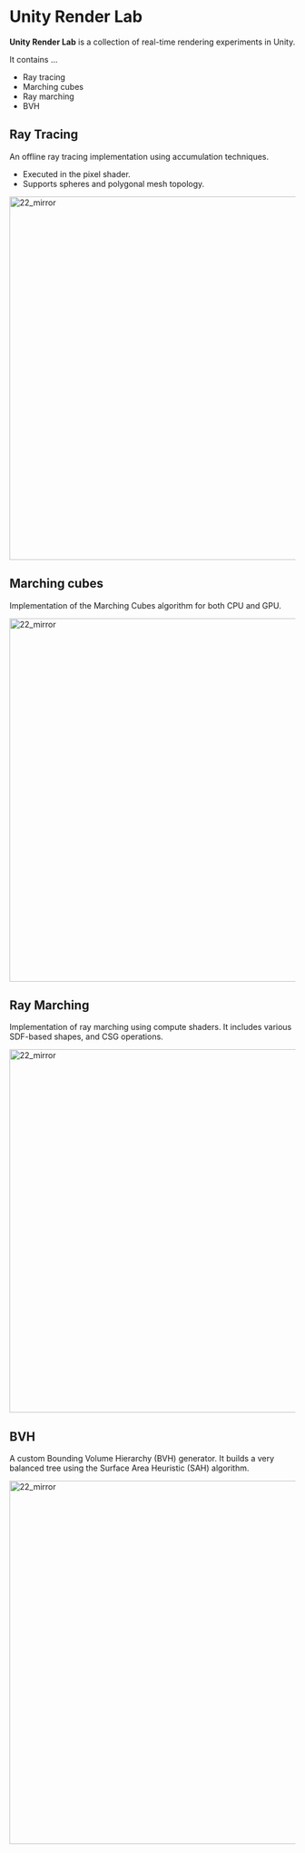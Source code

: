 # Unity Render Lab

**Unity Render Lab** is a collection of real-time rendering experiments in Unity.

It contains ...
- Ray tracing
- Marching cubes
- Ray marching
- BVH
## Ray Tracing

An offline ray tracing implementation using accumulation techniques.
- Executed in the pixel shader.
- Supports spheres and polygonal mesh topology.

<img width="640" alt="22_mirror" src="https://github.com/user-attachments/assets/d3522470-4593-423d-bc3b-b0a141a6c3c9" />

## Marching cubes

Implementation of the Marching Cubes algorithm for both CPU and GPU.

<img width="640" alt="22_mirror" src="https://github.com/user-attachments/assets/b32ea4aa-2617-4b99-9ccb-91ae9bca296e" />

## Ray Marching

Implementation of ray marching using compute shaders. It includes various SDF-based shapes, and CSG operations.

<img width="640" alt="22_mirror" src="https://github.com/user-attachments/assets/2b25477a-7873-4e8a-9a95-52200c9d8465" />

## BVH
A custom Bounding Volume Hierarchy (BVH) generator. 
It builds a very balanced tree using the Surface Area Heuristic (SAH) algorithm.

<img width="640" alt="22_mirror" src="https://github.com/user-attachments/assets/afde0f73-1d86-437d-986c-0fe7f5949b68" />

